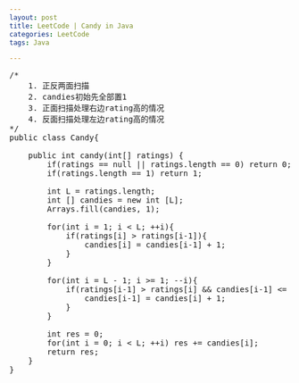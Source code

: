 ```yaml
---
layout: post
title: LeetCode | Candy in Java
categories: LeetCode
tags: Java

---
```

<!-- import js for mathjax -->
<script src="http://cdn.mathjax.org/mathjax/latest/MathJax.js?config=default"></script>
<script type="text/x-mathjax-config">
MathJax.Hub.Config({
tex2jax: {inlineMath: [['$','$'], ['\\(','\\)']]}
});
</script>


<pre>
/*
    1. 正反两面扫描
    2. candies初始先全部置1
    3. 正面扫描处理右边rating高的情况
    4. 反面扫描处理左边rating高的情况
*/
public class Candy{

    public int candy(int[] ratings) {
        if(ratings == null || ratings.length == 0) return 0;
        if(ratings.length == 1) return 1;

        int L = ratings.length;
        int [] candies = new int [L];
        Arrays.fill(candies, 1);

        for(int i = 1; i < L; ++i){
            if(ratings[i] > ratings[i-1]){
                candies[i] = candies[i-1] + 1;
            }
        }

        for(int i = L - 1; i >= 1; --i){
            if(ratings[i-1] > ratings[i] && candies[i-1] <= candies[i]){
                candies[i-1] = candies[i] + 1;
            }
        }

        int res = 0;
        for(int i = 0; i < L; ++i) res += candies[i];
        return res;
    }
}
</pre>
